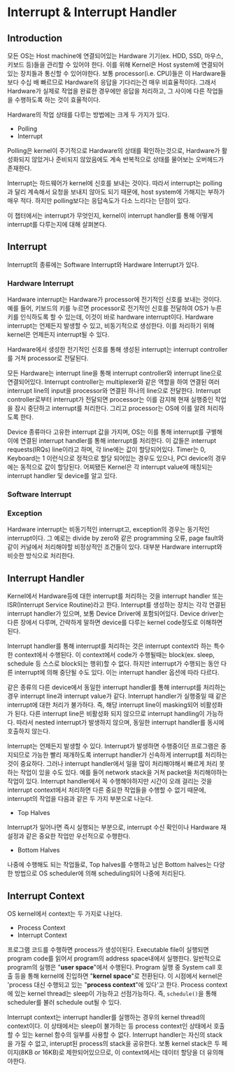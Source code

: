 # Interrupt & Interrupt Handler

## Introduction
모든 OS는 Host machine에 연결되어있는 Hardware 기기(ex. HDD, SSD, 마우스, 키보드 등)들을 관리할 수 있어야 한다. 이를 위해 Kernel은 Host system에 연결되어있는 장치들과 통신할 수 있어야한다. 보통 processor(i.e. CPU)들은 이 Hardware들보다 수십 배 빠르므로 Hardware의 응답을 기다리는건 매우 비효율적이다. 그래서 Hardware가 실제로 작업을 완료한 경우에만 응답을 처리하고, 그 사이에 다른 작업들을 수행하도록 하는 것이 효율적이다.

Hardware의 작업 상태를 다루는 방법에는 크게 두 가지가 있다.

* Polling
* Interrupt 

Polling은 kernel이 주기적으로 Hardware의 상태를 확인하는것으로, Hardware가 활성화되지 않았거나 준비되지 않았음에도 계속 반복적으로 상태를 물어보는 오버헤드가 존재한다.

Interrupt는 하드웨어가 kernel에 신호를 보내는 것이다. 따라서 interrupt는 polling과 달리 계속해서 요청을 보내지 않아도 되기 때문에, host system에 가해지는 부하가 매우 적다. 하지만 polling보다는 응답속도가 다소 느리다는 단점이 있다.

이 챕터에서는 interrupt가 무엇인지, kernel이 interrupt handler를 통해 어떻게 interrupt를 다루는지에 대해 살펴본다.

## Interrupt
Interrupt의 종류에는 Software Interrupt와 Hardware Interrupt가 있다.

### Hardware Interrupt
Hardware interrupt는 Hardware가 processor에 전기적인 신호를 보내는 것이다. 예를 들어, 키보드의 키를 누르면 processor로 전기적인 신호를 전달하여 OS가 누른 키를 인식하도록 할 수 있는데, 이것이 바로 hardware interrupt이다. Hardware interrupt는 언제든지 발생할 수 있고, 비동기적으로 생성한다. 이를 처리하기 위해 kernel은 언제든지 interrupt될 수 있다.

Hardware에서 생성한 전기적인 신호를 통해 생성된 interrupt는 interrupt controller를 거쳐 processor로 전달된다.

<!-- 그림 삽입 -->

모든 Hardware는 interrupt line을 통해 interrupt controller와 interrupt line으로 연결되어있다. Interrupt controller는 multiplexer와 같은 역할을 하여 연결된 여러 interrupt line의 input을 processor와 연결된 하나의 line으로 전달한다. Interrupt controller로부터 interrupt가 전달되면 processor는 이를 감지해 현재 실행중인 작업을 잠시 중단하고 interrupt를 처리한다. 그리고 processor는 OS에 이를 알려 처리하도록 한다.

Device 종류마다 고유한 interrupt 값을 가지며, OS는 이를 통해 interrupt를 구별해 이에 연결된 interrupt handler를 통해 interrupt를 처리한다. 이 값들은 interrupt requests(IRQs) line이라고 하며, 각 line에는 값이 할당되어있다. Timer는 0, Keyboard는 1 이런식으로 정적으로 할당 되어있는 경우도 있으나, PCI device의 경우에는 동적으로 값이 할당된다. 어찌됐든 Kernel은 각 interrupt value에 매칭되는 interrupt handler 및 device를 알고 있다.

### Software Interrupt

### Exception
Hardware interrupt는 비동기적인 interrupt고, exception의 경우는 동기적인 interrupt이다. 그 예로는 divide by zero와 같은 programming 오류, page fault와 같이 커널에서 처리해야할 비정상적인 조건들이 있다. 대부분 Hardware interrupt와 비슷한 방식으로 처리한다.

## Interrupt Handler
Kernel에서 Hardware등에 대한 interrupt를 처리하는 것을 interrupt handler 또는 ISR(Interrupt Service Routine)라고 한다. Interrupt를 생성하는 장치는 각각 연결된 interrupt handler가 있으며, 보통 Device Driver에 포함되어있다. Device driver는 다른 장에서 다루며, 간략하게 말하면 device를 다루는 kernel code정도로 이해하면 된다.

Interrupt handler를 통해 interrupt를 처리하는 것은 interrupt context라 하는 특수한 context에서 수행된다. 이 context에서 code가 수행될때는 block(ex. sleep, schedule 등 스스로 block되는 행위)할 수 없다. 하지만 interrupt가 수행되는 동안 다른 interrupt에 의해 중단될 수도 있다. 이는 interrupt handler 옵션에 따라 다르다.

같은 종류의 다른 device에서 동일한 interrupt handler를 통해 interrupt를 처리하는 경우 interrupt line과 interrupt value가 같다. Interrupt handler가 실행중일 때 같은 interrupt에 대한 처리가 불가하다. 즉, 해당 interrupt line이 masking되어 비활성화가 된다. 다른 interrupt line은 비활성화 되지 않으므로 interrupt handling이 가능하다. 따라서 nested interrupt가 발생하지 않으며, 동일한 interrupt handler를 동시에 호출하지 않는다.

Interrupt는 언제든지 발생할 수 있다. Interrupt가 발생하면 수행중이던 프로그램은 중지되므로 가능한 빨리 재개하도록 interrupt handler가 신속하게 interrupt를 처리하는것이 중요하다. 그러나 interrupt handler에서 일을 많이 처리해야해서 빠르게 처리 못하는 작업이 있을 수도 있다. 예를 들어 network stack을 거쳐 packet을 처리해야하는 작업이 있다. Interrupt handler에서 꼭 수행해야하지만 시간이 오래 걸리는 것을 interrupt context에서 처리하면 다른 중요한 작업들을 수행할 수 없기 때문에, interrupt의 작업을 다음과 같은 두 가지 부분으로 나눈다.

* Top Halves

Interrupt가 일어나면 즉시 실행되는 부분으로, interrupt 수신 확인이나 Hardware 재설정과 같은 중요한 작업만 우선적으로 수행한다.

* Bottom Halves

나중에 수행해도 되는 작업들로, Top halves를 수행하고 남은 Bottom halves는 다양한 방법으로 OS scheduler에 의해 scheduling되어 나중에 처리된다.

## Interrupt Context
OS kernel에서 context는 두 가지로 나뉜다.
* Process Context
* Interrupt Context

프로그램 코드를 수행하면 process가 생성이된다. Executable file이 실행되면 program code를 읽어서 program의 address space내에서 실행한다. 일반적으로 program의 실행은 "**user space**"에서 수행된다. Program 실행 중 System call 호출 등을 통해 kernel에 진입하면 "**kernel space**"로 전환된다. 이 시점에서 kernel은 'process 대신 수행되고 있는 "**process context**"에 있다'고 한다. Process context에 있는 kernel thread는 sleep이 가능하고 선점가능하다. 즉, `schedule()`을 통해 scheduler를 불러 schedule out될 수 있다.

Interrupt context는 interrupt handler를 실행하는 경우의 kernel thread의 context이다. 이 상태에서는 sleep이 불가하는 등 process context인 상태에서 호출할 수 있는 kernel 함수의 일부를 사용할 수 없다. Interrupt handler는 자신의 stack을 가질 수 없고, interupt된 process의 stack을 공유한다. 보통 kernel stack은 두 페이지(8KB or 16KB)로 제한되어있으므로, 이 context에서는 데이터 할당을 더 유의해야한다.
